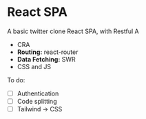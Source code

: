 # React SPA

A basic twitter clone React SPA, with Restful A

- CRA
- **Routing:** react-router
- **Data Fetching:** SWR
- CSS and JS

To do: 

- [ ] Authentication
- [ ] Code splitting
- [ ] Tailwind -> CSS 
